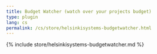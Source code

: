 ```yaml
---
title: Budget Watcher (watch over your projects budget)
type: plugin
lang: cs
permalink: /cs/store/helsinkisystems-budgetwatcher.html
---
```


{% include store/helsinkisystems-budgetwatcher.md %}
